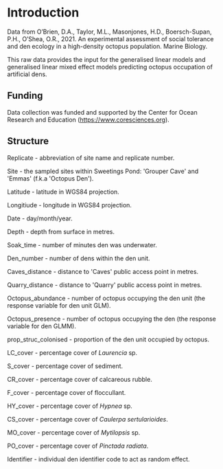 # Introduction

Data from O’Brien, D.A., Taylor, M.L., Masonjones, H.D., Boersch-Supan, P.H., O’Shea, O.R., 2021. An experimental assessment of social tolerance and den ecology in a high-density octopus population. Marine Biology.

This raw data provides the input for the generalised linear models and generalised linear mixed effect models predicting octopus occupation of artificial dens.

## Funding
Data collection was funded and supported by the Center for Ocean Research and Education (https://www.coresciences.org).

## Structure
Replicate - abbreviation of site name and replicate number.

Site - the sampled sites within Sweetings Pond: 'Grouper Cave' and 'Emmas' (f.k.a 'Octopus Den').

Latitude - latitude in WGS84 projection.

Longitiude - longitude in WGS84 projection.

Date - day/month/year.

Depth - depth from surface in metres.

Soak_time - number of minutes den was underwater.

Den_number - number of dens within the den unit.

Caves_distance - distance to 'Caves' public access point in metres.

Quarry_distance - distance to 'Quarry' public access point in metres.

Octopus_abundance - number of octopus occupying the den unit (the response variable for den unit GLM).

Octopus_presence - number of octopus occupying the den (the response variable for den GLMM). 

prop_struc_colonised - proportion of the den unit occupied by octopus.

LC_cover - percentage cover of _Laurencia_ sp.

S_cover - percentage cover of sediment.

CR_cover - percentage cover of calcareous rubble.

F_cover - percentage cover of floccullant.

HY_cover - percentage cover of _Hypnea_ sp.

CS_cover - percentage cover of _Caulerpa sertularioides_.

MO_cover - percentage cover of _Mytilopsis_ sp.

PO_cover - percentage cover of _Pinctada radiata_.

Identifier - individual den identifier code to act as random effect.
